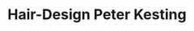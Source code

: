 ---
title: "Hair-Design Peter Kesting"
url: /duesseldorf/hair-design-peter-kesting/
shop: Friseur
---